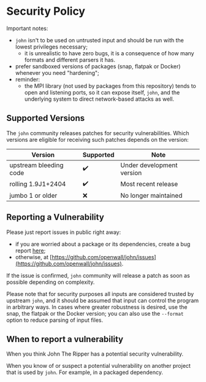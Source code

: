 # Security Policy

Important notes:
* `john` isn't to be used on untrusted input and should be run with the lowest privileges necessary;
  * it is unrealistic to have zero bugs, it is a consequence of how many formats and different parsers it has.
* prefer sandboxed versions of packages (snap, flatpak or Docker) whenever you need "hardening";
* reminder:
  * the MPI library (not used by packages from this repository) tends to open and listening ports,
    so it can expose itself, `john`, and the underlying system to direct network-based attacks as well.

## Supported Versions

The `john` community releases patches for security vulnerabilities. Which versions are eligible for
receiving such patches depends on the version:

| Version | Supported          | Note                                      |
| ------- | ------------------ | ----------------------------------------- |
| upstream bleeding code | :heavy_check_mark: | Under development version  |
| rolling 1.9J1+2404     | :heavy_check_mark: | Most recent release        |
| jumbo 1 or older       | :x: | No longer maintained                      |

## Reporting a Vulnerability

Please just report issues in public right away:
* if you are worried about a package or its dependencies, create a bug report [here](https://github.com/openwall/john-packages/issues);
* otherwise, at [https://github.com/openwall/john/issues](https://github.com/openwall/john/issues).

If the issue is confirmed, `john` community will release a patch as soon as possible depending on complexity.

Please note that for security purposes all inputs are considered trusted by upstream `john`, and it should
be assumed that input can control the program in arbitrary ways. In cases where greater robustness is desired,
use the snap, the flatpak or the Docker version; you can also use the `--format` option to reduce parsing
of input files.

## When to report a vulnerability

When you think John The Ripper has a potential security vulnerability.

When you know of or suspect a potential vulnerability on another project that is used by `john`.
For example, in a packaged dependency.
